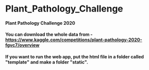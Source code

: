# Plant_Pathology_Challenge
#### Plant Pathology Challenge 2020
#### You can download the whole data from - https://www.kaggle.com/competitions/plant-pathology-2020-fgvc7/overview
#### If you want to run the web app, put the html file in a folder called "template" and make a folder "static".
